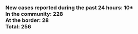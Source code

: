 ### New cases reported during the past 24 hours: 10*<br/>In the community: 228<br/>At the border: 28<br/>Total: 256